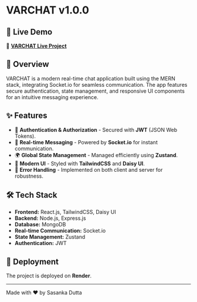 # VARCHAT v1.0.0

<!-- ![VARCHAT](https://your-image-link.com/banner.png) <!-- Replace with an actual image link if available -->

## 🚀 Live Demo
🔗 **[VARCHAT Live Project](https://varchat-c9yf.onrender.com)**

## 📌 Overview
VARCHAT is a modern real-time chat application built using the MERN stack, integrating Socket.io for seamless communication. The app features secure authentication, state management, and responsive UI components for an intuitive messaging experience.

## ✨ Features
- 🔌 **Authentication & Authorization** - Secured with **JWT** (JSON Web Tokens).
- 📨 **Real-time Messaging** - Powered by **Socket.io** for instant communication.
- 🌍 **Global State Management** - Managed efficiently using **Zustand**.
- 🎨 **Modern UI** - Styled with **TailwindCSS** and **Daisy UI**.
- 📢 **Error Handling** - Implemented on both client and server for robustness.

## 🛠️ Tech Stack
- **Frontend:** React.js, TailwindCSS, Daisy UI
- **Backend:** Node.js, Express.js
- **Database:** MongoDB
- **Real-time Communication:** Socket.io
- **State Management:** Zustand
- **Authentication:** JWT

<!--## 📸 Screenshots
<!-- Add relevant screenshots of your app here -->

## 🚀 Deployment
The project is deployed on **Render**. 


---
Made with ❤️ by Sasanka Dutta

